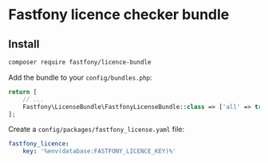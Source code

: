 # Fastfony licence checker bundle

## Install

```sh
composer require fastfony/licence-bundle
```

Add the bundle to your `config/bundles.php`:

```php
return [
    // ...
    Fastfony\LicenseBundle\FastfonyLicenseBundle::class => ['all' => true],
];
```

Create a `config/packages/fastfony_license.yaml` file:

```yaml
fastfony_licence:
    key: '%env(database:FASTFONY_LICENCE_KEY)%'
```
